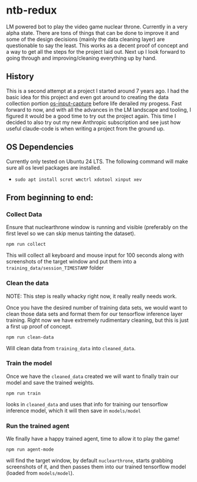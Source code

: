 # ntb-redux

LM powered bot to play the video game nuclear throne. Currently in a very alpha state. There are tons of things that can be done to improve it and some of the design decisions (mainly the data cleaning layer) are questionable to say the least. This works as a decent proof of concept and a way to get all the steps for the project laid out. Next up I look forward to going through and improving/cleaning everything up by hand.

## History

This is a second attempt at a project I started around 7 years ago.  I had the basic idea for this project and even got around to creating the data collection portion [os-input-capture](https://github.com/github-bdem/os-input-capture) before life derailed my progess.  Fast forward to now, and with all the advances in the LM landscape and tooling, I figured it would be a good time to try out the project again.  This time I decided to also try out my new Anthropic subscription and see just how useful claude-code is when writing a project from the ground up.

## OS Dependencies

Currently only tested on Ubuntu 24 LTS. The following command will make sure all os level packages are installed.

- `sudo apt install scrot wmctrl xdotool xinput xev`

## From beginning to end:

### Collect Data

Ensure that nuclearthrone window is running and visible (preferably on the first level so we can skip menus tainting the dataset).

`npm run collect`

This will collect all keyboard and mouse input for 100 seconds along with screenshots of the target window and put them into a `training_data/session_TIMESTAMP` folder

### Clean the data

NOTE: This step is really whacky right now, it really really needs work.

Once you have the desired number of training data sets, we would want to clean those data sets and format them for our tensorflow inference layer training. Right now we have extremely rudimentary cleaning, but this is just a first up proof of concept.

`npm run clean-data`

Will clean data from `training_data` into `cleaned_data`.

### Train the model

Once we have the `cleaned_data` created we will want to finally train our model and save the trained weights.

`npm run train`

looks in `cleaned_data` and uses that info for training our tensorflow inference model, which it will then save in `models/model`

### Run the trained agent

We finally have a happy trained agent, time to allow it to play the game!

`npm run agent-mode`

will find the target window, by default `nuclearthrone`, starts grabbing screenshots of it, and then passes them into our trained tensorflow model (loaded from `models/model`).
